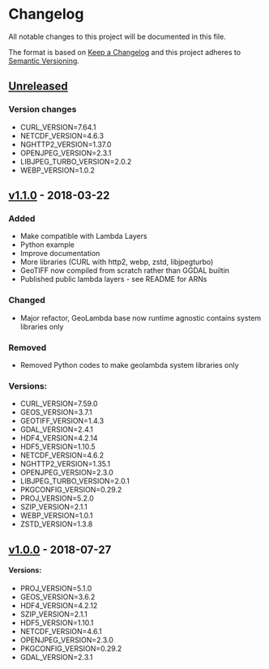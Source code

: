 # Changelog
All notable changes to this project will be documented in this file.

The format is based on [Keep a Changelog](http://keepachangelog.com/en/1.0.0/)
and this project adheres to [Semantic Versioning](http://semver.org/spec/v2.0.0.html).

## [Unreleased]

### Version changes
- CURL_VERSION=7.64.1
- NETCDF_VERSION=4.6.3
- NGHTTP2_VERSION=1.37.0
- OPENJPEG_VERSION=2.3.1
- LIBJPEG_TURBO_VERSION=2.0.2
- WEBP_VERSION=1.0.2

## [v1.1.0] - 2018-03-22

### Added
- Make compatible with Lambda Layers
- Python example
- Improve documentation
- More libraries (CURL with http2, webp, zstd, libjpegturbo)
- GeoTIFF now compiled from scratch rather than GGDAL builtin
- Published public lambda layers - see README for ARNs

### Changed
- Major refactor, GeoLambda base now runtime agnostic contains system libraries only

### Removed
- Removed Python codes to make geolambda system libraries only

### Versions:
- CURL_VERSION=7.59.0
- GEOS_VERSION=3.7.1
- GEOTIFF_VERSION=1.4.3
- GDAL_VERSION=2.4.1
- HDF4_VERSION=4.2.14
- HDF5_VERSION=1.10.5
- NETCDF_VERSION=4.6.2
- NGHTTP2_VERSION=1.35.1
- OPENJPEG_VERSION=2.3.0
- LIBJPEG_TURBO_VERSION=2.0.1
- PKGCONFIG_VERSION=0.29.2
- PROJ_VERSION=5.2.0
- SZIP_VERSION=2.1.1
- WEBP_VERSION=1.0.1
- ZSTD_VERSION=1.3.8

## [v1.0.0] - 2018-07-27

#### Versions:
- PROJ_VERSION=5.1.0
- GEOS_VERSION=3.6.2
- HDF4_VERSION=4.2.12
- SZIP_VERSION=2.1.1
- HDF5_VERSION=1.10.1
- NETCDF_VERSION=4.6.1
- OPENJPEG_VERSION=2.3.0
- PKGCONFIG_VERSION=0.29.2
- GDAL_VERSION=2.3.1

[Unreleased]: https://github.com/sat-utils/sat-stac/compare/master...develop
[v1.1.0]: https://github.com/developmentseed/geolambda/compare/1.0.0...1.1.0
[v1.0.0]: https://github.com/developmentseed/geolambda/tree/1.0.0
